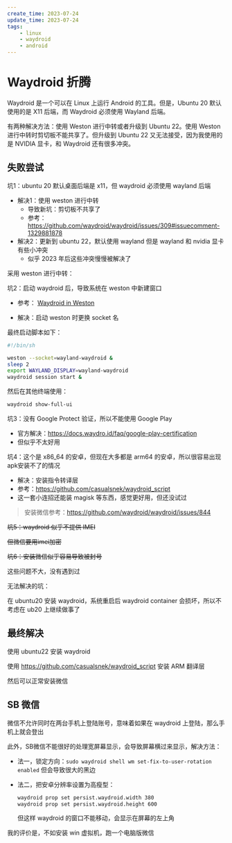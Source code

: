 ```yaml
---
create_time: 2023-07-24
update_time: 2023-07-24
tags:
    - linux
    - waydroid
    - android
---
```


# Waydroid 折腾

Waydroid 是一个可以在 Linux 上运行 Android 的工具。但是，Ubuntu 20 默认使用的是 X11 后端，而 Waydroid 必须使用 Wayland 后端。

有两种解决方法：使用 Weston 进行中转或者升级到 Ubuntu 22。使用 Weston 进行中转时剪切板不能共享了。但升级到 Ubuntu 22 又无法接受，因为我使用的是 NVIDIA 显卡，和 Waydroid 还有很多冲突。

<!-- more -->

## 失败尝试

坑1：ubuntu 20 默认桌面后端是 x11，但 waydroid 必须使用 wayland 后端

- 解决1：使用 weston 进行中转
    - 导致新坑：剪切板不共享了
    - 参考：https://github.com/waydroid/waydroid/issues/309#issuecomment-1329881878
- 解决2：更新到 ubuntu 22，默认使用 wayland 但是 wayland 和 nvidia 显卡有些小冲突
    - 似乎 2023 年后这些冲突慢慢被解决了

采用 weston 进行中转：

坑2：启动 waydroid 后，导致系统在 weston 中新建窗口

- 参考： [Waydroid in Weston](https://unix.stackexchange.com/questions/742977/waydroid-in-weston-all-newly-windows-open-in-weston-can-not-multitask-linux)

- 解决：启动 weston 时更换 socket 名

最终启动脚本如下：

```bash
#!/bin/sh

weston --socket=wayland-waydroid &
sleep 2
export WAYLAND_DISPLAY=wayland-waydroid
waydroid session start &
```

然后在其他终端使用：

```bash
waydroid show-full-ui
```

坑3：没有 Google Protect 验证，所以不能使用 Google Play

- 官方解决：https://docs.waydro.id/faq/google-play-certification
- 但似乎不太好用

坑4：这个是 x86_64 的安卓，但现在大多都是 arm64 的安卓，所以很容易出现apk安装不了的情况

- 解决：安装指令转译层
- 参考：https://github.com/casualsnek/waydroid_script
- 这一套小连招还能装 magisk 等东西，感觉更好用，但还没试过

> 安装微信参考：https://github.com/waydroid/waydroid/issues/844
> 

~~坑5：waydroid 似乎不提供 IMEI~~

~~但微信要用imei加密~~

~~坑6：安装微信似乎容易导致被封号~~

这些问题不大，没有遇到过

无法解决的坑：

在 ubuntu20 安装 waydroid，系统重启后 waydroid container 会损坏，所以不考虑在 ub20 上继续做事了

## 最终解决

使用 ubuntu22 安装 waydroid

使用 https://github.com/casualsnek/waydroid_script 安装 ARM 翻译层

然后可以正常安装微信

## SB 微信

微信不允许同时在两台手机上登陆账号，意味着如果在 waydroid 上登陆，那么手机上就会登出

此外，SB微信不能很好的处理宽屏幕显示，会导致屏幕横过来显示，解决方法：

- 法一，锁定方向：`sudo waydroid shell wm set-fix-to-user-rotation enabled` 但会导致很大的黑边
- 法二，把安卓分辨率设置为高瘦型：
    
    ```bash
    waydroid prop set persist.waydroid.width 380
    waydroid prop set persist.waydroid.height 600
    ```
    
    但这样 waydroid 的窗口不能移动，会显示在屏幕的左上角
    

我的评价是，不如安装 win 虚拟机，跑一个电脑版微信